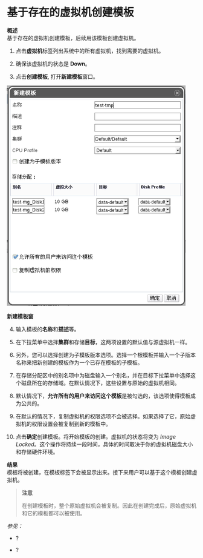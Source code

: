 # 基于存在的虚拟机创建模板

**概述**<br/>
基于存在的虚拟机创建模板，后续用该模板创建虚拟机。

1. 点击**虚拟机**标签列出系统中的所有虚拟机，找到需要的虚拟机。

2. 确保该虚拟机的状态是 **Down**。

3. 点击**创建模板**, 打开**新建模板**窗口。

  ![新建模板窗](../images/new-template-window.png)

  **新建模板窗**

4. 输入模板的**名称**和**描述**等。

5. 在下拉菜单中选择**集群**和存储**目标**，这两项设置的默认值与源虚拟机一样。

6. 另外，您可以选择创建为子模板版本选项。选择一个根模板并输入一个子版本名称来把新创建的模板作为一个已存在模板的子模板。

7. 在存储分配区中的别名项中为磁盘输入一个别名，并在目标下拉菜单中选择这个磁盘所在的存储域。在默认情况下，这些设置与原始的虚拟机相同。

8. 默认情况下，**允许所有的用户来访问这个模板**是被勾选的，该选项使得模板成为公共的。

9. 在默认的情况下，复制虚拟机的权限选项不会被选择。如果选择了它，原始虚拟机的权限设置会被复制到新的模板中。

10. 点击**确定**创建模板。将开始模板的创建。虚拟机的状态将变为 *Image
Locked*。这个操作将持续一段时间，具体的时间取决于你的虚拟机磁盘大小和存储硬件环境。

**结果**<br/>
模板将被创建，在模板标签下会被显示出来。接下来用户可以基于这个模板创建虚拟机。

> **注意**
>
>在创建模板时，整个原始虚拟机会被复制。因此在创建完成后，原始虚拟机和它的模板都可以被使用。

*参见：*

-   ?

-   ?
